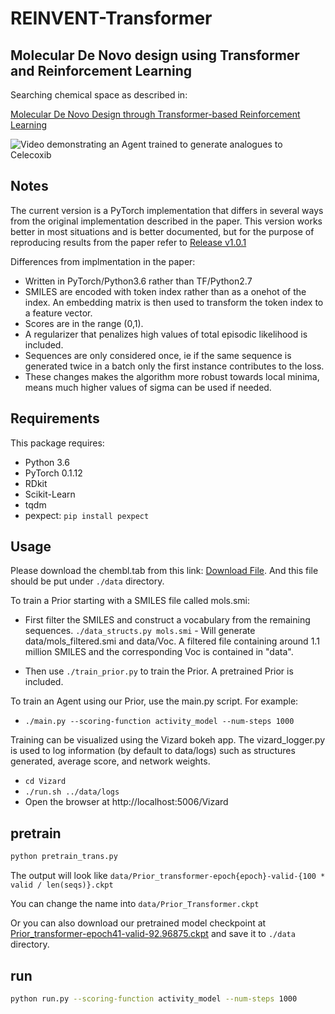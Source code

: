 
# REINVENT-Transformer
## Molecular De Novo design using Transformer and Reinforcement Learning

Searching chemical space as described in:

[Molecular De Novo Design through Transformer-based Reinforcement Learning](https://arxiv.org/abs/2310.05365)

![Video demonstrating an Agent trained to generate analogues to Celecoxib](https://github.com/MarcusOlivecrona/REINVENT/blob/master/images/celecoxib_analogues.gif "Training an Agent to generate analogues of Celecoxib")


## Notes
The current version is a PyTorch implementation that differs in several ways from the original implementation described in the paper. This version works better in most situations and is better documented, but for the purpose of reproducing results from the paper refer to [Release v1.0.1](https://github.com/MarcusOlivecrona/REINVENT/releases/tag/v1.0.1)

Differences from implmentation in the paper:
* Written in PyTorch/Python3.6 rather than TF/Python2.7
* SMILES are encoded with token index rather than as a onehot of the index. An embedding matrix is then used to transform the token index to a feature vector.
* Scores are in the range (0,1).
* A regularizer that penalizes high values of total episodic likelihood is included.
* Sequences are only considered once, ie if the same sequence is generated twice in a batch only the first instance contributes to the loss.
* These changes makes the algorithm more robust towards local minima, means much higher values of sigma can be used if needed.

## Requirements

This package requires:
* Python 3.6
* PyTorch 0.1.12 
* RDkit
* Scikit-Learn 
* tqdm
* pexpect: `pip install pexpect`



## Usage
Please download the chembl.tab from this link: [Download File](https://drive.google.com/file/d/1UKNivLk5tgXzUwuKH2ZxYCCczcM-M7jl/view?usp=sharing).
And this file should be put under `./data` directory.

To train a Prior starting with a SMILES file called mols.smi:

* First filter the SMILES and construct a vocabulary from the remaining sequences. `./data_structs.py mols.smi`   - Will generate data/mols_filtered.smi and data/Voc. A filtered file containing around 1.1 million SMILES and the corresponding Voc is contained in "data".

* Then use `./train_prior.py` to train the Prior. A pretrained Prior is included.

To train an Agent using our Prior, use the main.py script. For example:

* `./main.py --scoring-function activity_model --num-steps 1000`

Training can be visualized using the Vizard bokeh app. The vizard_logger.py is used to log information (by default to data/logs) such as structures generated, average score, and network weights.

* `cd Vizard`
* `./run.sh ../data/logs`
* Open the browser at http://localhost:5006/Vizard



## pretrain

```bash 
python pretrain_trans.py 
```
The output will look like `data/Prior_transformer-epoch{epoch}-valid-{100 * valid / len(seqs)}.ckpt`

You can change the name into `data/Prior_Transformer.ckpt`

Or you can also download our pretrained model checkpoint at [Prior_transformer-epoch41-valid-92.96875.ckpt](https://drive.google.com/file/d/1e2ds7I-SkeW0WGdk47dmivwLbSyfI_kU/view?usp=sharing) and save it to `./data` directory.

## run 

```bash 
python run.py --scoring-function activity_model --num-steps 1000
```





